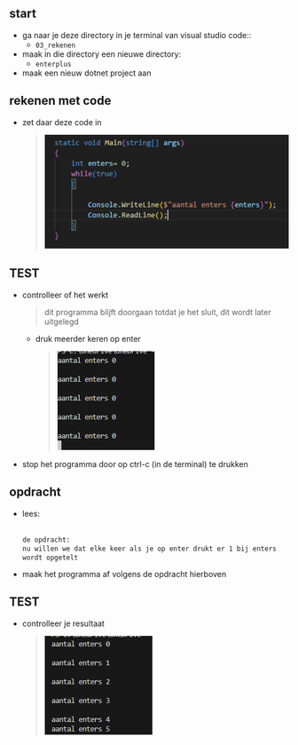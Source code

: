 
## start


- ga naar je deze directory in je terminal van visual studio code::
    - `03_rekenen`
- maak in die directory een nieuwe directory:
    - `enterplus`
- maak een nieuw dotnet project aan

## rekenen met code

- zet daar deze code in
    > ![](img/enters.PNG)

## TEST

- controlleer of het werkt
    > dit programma blijft doorgaan totdat je het sluit, dit wordt later uitgelegd
    - druk meerder keren op enter
        > ![](img/loopy.PNG)
- stop het programma door op ctrl-c (in de terminal) te drukken
## opdracht

- lees:
    ```

    de opdracht:
    nu willen we dat elke keer als je op enter drukt er 1 bij enters wordt opgetelt

    ```

- maak het programma af volgens de opdracht hierboven


## TEST

- controlleer je resultaat
    > ![](img/entersplus.PNG)

